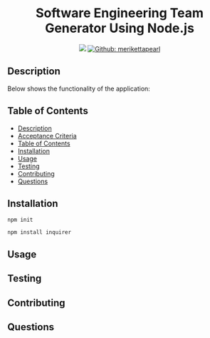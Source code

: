 <h1 align="center">Software Engineering Team Generator Using Node.js</h1>
<p align="center">
    <img src="https://img.shields.io/github/repo-size/jpd61/team-profile-generator" />
    <a href="https://github.com/merikettapearl212">
        <img alt="Github: merikettapearl" src="https://img.shields.io/github/follow/merikettapearl212.svg?style=social" target="_blank" />
    </a>
</p>

## Description
Below shows the functionality of the application:

## Table of Contents
- [Description](#description)
- [Acceptance Criteria](#acceptance-criteria)
- [Table of Contents](#table-of-contents)
- [Installation](#installation)
- [Usage](#usage)
- [Testing](#testing)
- [Contributing](#contributing)
- [Questions](#questions)

## Installation
`npm init`
  
`npm install inquirer`

## Usage

## Testing

## Contributing

## Questions